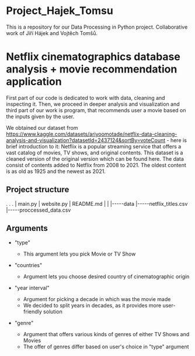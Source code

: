 # Project_Hajek_Tomsu
This is a repository for our Data Processing in Python project. Collaborative work of Jiří Hájek and Vojtěch Tomšů.
# Netflix cinematographics database analysis + movie recommendation application

First part of our code is dedicated to work with data, cleaning and inspecting it. Then, we proceed in deeper analysis and visualization and third part of our work is program, that recommends user a movie based on the inputs given by the user.

We obtained our dataset from https://www.kaggle.com/datasets/ariyoomotade/netflix-data-cleaning-analysis-and-visualization?datasetId=2437124&sortBy=voteCount - here is brief introduction to it: 
    Netflix is a popular streaming service that offers a vast catalog of movies, TV shows, and original contents. This dataset is a cleaned version of the original version which can be found here. The data consist of contents added to Netflix from 2008 to 2021. The oldest content is as old as 1925 and the newest as 2021.

## Project structure


. . .
| main.py
| website.py
| README.md
|
|
|-----data
        |-----netflix_titles.csv
        |-----proccessed_data.csv


## Arguments

* "type"
    * This argument lets you pick Movie or TV Show

* "countries"
    * Argument lets you choose desired country of cinematographic origin

* "year interval"
    * Argument for picking a decade in which was the movie made
    * We decided to split years in decades, as it provides more user-friendly solution

* "genre"
    * Argument that offers various kinds of genres of either TV Shows and Movies
    * The offer of genres differ based on user's choice in "type" argument

